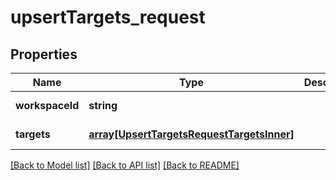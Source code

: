 # upsertTargets_request

## Properties
Name | Type | Description | Notes
------------ | ------------- | ------------- | -------------
**workspaceId** | **string** |  | [default to null]
**targets** | [**array[UpsertTargetsRequestTargetsInner]**](UpsertTargetsRequestTargetsInner.md) |  | [default to null]

[[Back to Model list]](../README.md#documentation-for-models) [[Back to API list]](../README.md#documentation-for-api-endpoints) [[Back to README]](../README.md)


